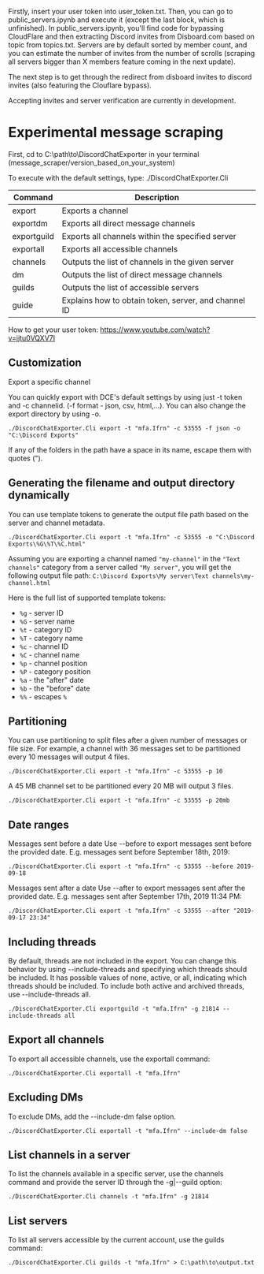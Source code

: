 Firstly, insert your user token into user_token.txt. Then, you can go to public_servers.ipynb and execute it (except the last block, which is unfinished). In public_servers.ipynb, you'll find code for bypassing CloudFlare and then extracting Discord invites from Disboard.com based on topic from topics.txt. Servers are by default sorted by member count, and you can estimate the number of invites from the number of scrolls (scraping all servers bigger than X members feature coming in the next update).

The next step is to get through the redirect from disboard invites to discord invites (also featuring the Clouflare bypass).

Accepting invites and server verification are currently in development.

# Experimental message scraping

First, cd to C:\path\to\DiscordChatExporter in your terminal (message_scraper/version_based_on_your_system)

To execute with the default settings, type: ./DiscordChatExporter.Cli


| Command                 | Description                                          |
|-------------------------|------------------------------------------------------|
| export                  | Exports a channel                                    |
| exportdm                | Exports all direct message channels                  |
| exportguild             | Exports all channels within the specified server     |
| exportall               | Exports all accessible channels                      |
| channels                | Outputs the list of channels in the given server     |
| dm                      | Outputs the list of direct message channels          |
| guilds                  | Outputs the list of accessible servers               |
| guide                   | Explains how to obtain token, server, and channel ID |

How to get your user token: https://www.youtube.com/watch?v=jjtu0VQXV7I

## Customization

Export a specific channel

You can quickly export with DCE's default settings by using just -t token and -c channelid. (-f format - json, csv, html,...). You can also change the export directory by using -o.

```console
./DiscordChatExporter.Cli export -t "mfa.Ifrn" -c 53555 -f json -o "C:\Discord Exports"
```

If any of the folders in the path have a space in its name, escape them with quotes (").

## Generating the filename and output directory dynamically

You can use template tokens to generate the output file path based on the server and channel metadata.

```console
./DiscordChatExporter.Cli export -t "mfa.Ifrn" -c 53555 -o "C:\Discord Exports\%G\%T\%C.html"
```

Assuming you are exporting a channel named `"my-channel"` in the `"Text channels"` category from a server
called `"My server"`, you will get the following output file
path: `C:\Discord Exports\My server\Text channels\my-channel.html`

Here is the full list of supported template tokens:

- `%g` - server ID
- `%G` - server name
- `%t` - category ID
- `%T` - category name
- `%c` - channel ID
- `%C` - channel name
- `%p` - channel position
- `%P` - category position
- `%a` - the "after" date
- `%b` - the "before" date
- `%%` - escapes `%`

## Partitioning

You can use partitioning to split files after a given number of messages or file size. For example, a channel with 36 messages set to be partitioned every 10 messages will output 4 files.

```console
./DiscordChatExporter.Cli export -t "mfa.Ifrn" -c 53555 -p 10
```

A 45 MB channel set to be partitioned every 20 MB will output 3 files.

```console
./DiscordChatExporter.Cli export -t "mfa.Ifrn" -c 53555 -p 20mb
```

## Date ranges

Messages sent before a date Use --before to export messages sent before the provided date. E.g. messages sent before September 18th, 2019:

```console
./DiscordChatExporter.Cli export -t "mfa.Ifrn" -c 53555 --before 2019-09-18
```

Messages sent after a date Use --after to export messages sent after the provided date. E.g. messages sent after September 17th, 2019 11:34 PM:

```console
./DiscordChatExporter.Cli export -t "mfa.Ifrn" -c 53555 --after "2019-09-17 23:34"
```

## Including threads

By default, threads are not included in the export. You can change this behavior by using --include-threads and specifying which threads should be included. It has possible values of none, active, or all, indicating which threads should be included. To include both active and archived threads, use --include-threads all.

```console
./DiscordChatExporter.Cli exportguild -t "mfa.Ifrn" -g 21814 --include-threads all
```

## Export all channels

To export all accessible channels, use the exportall command:

```console
./DiscordChatExporter.Cli exportall -t "mfa.Ifrn"
```

## Excluding DMs

To exclude DMs, add the --include-dm false option.

```console
./DiscordChatExporter.Cli exportall -t "mfa.Ifrn" --include-dm false
```

## List channels in a server

To list the channels available in a specific server, use the channels command and provide the server ID through the -g|--guild option:

```console
./DiscordChatExporter.Cli channels -t "mfa.Ifrn" -g 21814
```

## List servers

To list all servers accessible by the current account, use the guilds command:

```console
./DiscordChatExporter.Cli guilds -t "mfa.Ifrn" > C:\path\to\output.txt
```

